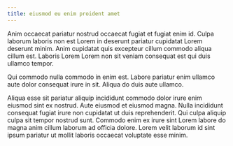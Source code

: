 ```yaml
---
title: eiusmod eu enim proident amet
---
```


Anim occaecat pariatur nostrud occaecat fugiat et fugiat enim id. Culpa laborum laboris non est Lorem in deserunt pariatur cupidatat Lorem deserunt minim. Anim cupidatat quis excepteur cillum commodo aliqua cillum est. Laboris Lorem Lorem non sit veniam consequat est qui duis ullamco tempor.

Qui commodo nulla commodo in enim est. Labore pariatur enim ullamco aute dolor consequat irure in sit. Aliqua do duis aute ullamco.

Aliqua esse sit pariatur aliquip incididunt commodo dolor irure enim eiusmod sint ex nostrud. Aute eiusmod et eiusmod magna. Nulla incididunt consequat fugiat irure non cupidatat ut duis reprehenderit. Qui culpa aliquip culpa sit tempor nostrud sunt. Commodo enim ex irure sint Lorem labore do magna anim cillum laborum ad officia dolore. Lorem velit laborum id sint ipsum pariatur ut mollit laboris occaecat voluptate esse minim.
